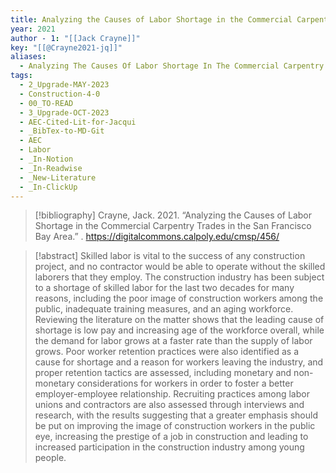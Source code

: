 ```yaml
---
title: Analyzing the Causes of Labor Shortage in the Commercial Carpentry Trades in the San Francisco Bay Area
year: 2021
author - 1: "[[Jack Crayne]]"
key: "[[@Crayne2021-jq]]"
aliases:
  - Analyzing The Causes Of Labor Shortage In The Commercial Carpentry Trades In The San Francisco Bay Area
tags:
  - 2_Upgrade-MAY-2023
  - Construction-4-0
  - 00_TO-READ
  - 3_Upgrade-OCT-2023
  - AEC-Cited-Lit-for-Jacqui
  - _BibTex-to-MD-Git
  - AEC
  - Labor
  - _In-Notion
  - _In-Readwise
  - _New-Literature
  - _In-ClickUp
---
```


> [!bibliography]
> Crayne, Jack. 2021. “Analyzing the Causes of Labor Shortage in the Commercial Carpentry Trades in the San Francisco Bay Area.” . https://digitalcommons.calpoly.edu/cmsp/456/

> [!abstract]
> Skilled labor is vital to the success of any construction project, and no contractor would be able to operate without the skilled laborers that they employ. The construction industry has been subject to a shortage of skilled labor for the last two decades for many reasons, including the poor image of construction workers among the public, inadequate training measures, and an aging workforce. Reviewing the literature on the matter shows that the leading cause of shortage is low pay and increasing age of the workforce overall, while the demand for labor grows at a faster rate than the supply of labor grows. Poor worker retention practices were also identified as a cause for shortage and a reason for workers leaving the industry, and proper retention tactics are assessed, including monetary and non-monetary considerations for workers in order to foster a better employer-employee relationship. Recruiting practices among labor unions and contractors are also assessed through interviews and research, with the results suggesting that a greater emphasis should be put on improving the image of construction workers in the public eye, increasing the prestige of a job in construction and leading to increased participation in the construction industry among young people.